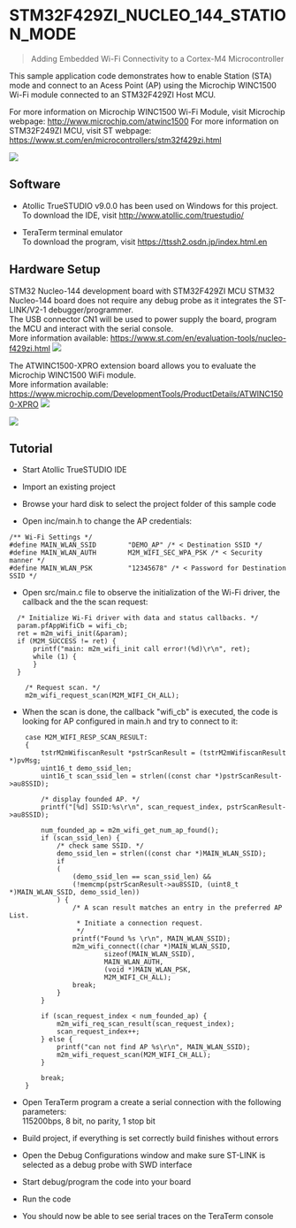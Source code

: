 # STM32F429ZI_NUCLEO_144_STATION_MODE
> Adding Embedded Wi-Fi Connectivity to a Cortex-M4 Microcontroller

This sample application code demonstrates how to enable Station (STA) mode and connect to an Acess Point (AP)
using the Microchip WINC1500 Wi-Fi module connected to an STM32F429ZI Host MCU.

For more information on Microchip WINC1500 Wi-Fi Module, visit Microchip webpage: http://www.microchip.com/atwinc1500
For more information on STM32F249ZI MCU, visit ST webpage: https://www.st.com/en/microcontrollers/stm32f429zi.html


![](Doc/Setup.png)

## Software

- Atollic TrueSTUDIO v9.0.0 has been used on Windows for this project. </br>
To download the IDE, visit http://www.atollic.com/truestudio/

- TeraTerm terminal emulator </br>
To download the program, visit https://ttssh2.osdn.jp/index.html.en


## Hardware Setup

STM32 Nucleo-144 development board with STM32F429ZI MCU
STM32 Nucleo-144 board does not require any debug probe as it integrates the ST-LINK/V2-1 debugger/programmer.</br>
The USB connector CN1 will be used to power supply the board, program the MCU and interact with the serial console.</br>
More information available:  https://www.st.com/en/evaluation-tools/nucleo-f429zi.html
![](Doc\NUCLEO-F429ZI.png)

The ATWINC1500-XPRO extension board allows you to evaluate the Microchip WINC1500 WiFi module.</br>
More information available: https://www.microchip.com/DevelopmentTools/ProductDetails/ATWINC1500-XPRO
![](Doc\WINC1500-XPRO.png)

![](Doc\WIRING.png)


## Tutorial

- Start Atollic TrueSTUDIO IDE

- Import an existing project

- Browse your hard disk to select the project folder of this sample code

- Open inc/main.h to change the AP credentials:</br>
```
/** Wi-Fi Settings */
#define MAIN_WLAN_SSID        "DEMO_AP" /* < Destination SSID */
#define MAIN_WLAN_AUTH        M2M_WIFI_SEC_WPA_PSK /* < Security manner */
#define MAIN_WLAN_PSK         "12345678" /* < Password for Destination SSID */
```
- Open src/main.c file to observe the initialization of the Wi-Fi driver, the callback and the the scan request:</br>
```
  /* Initialize Wi-Fi driver with data and status callbacks. */
  param.pfAppWifiCb = wifi_cb;
  ret = m2m_wifi_init(&param);
  if (M2M_SUCCESS != ret) {
	  printf("main: m2m_wifi_init call error!(%d)\r\n", ret);
	  while (1) {
	  }
  }
  
	/* Request scan. */
	m2m_wifi_request_scan(M2M_WIFI_CH_ALL);
```
- When the scan is done, the callback "wifi_cb" is executed, the code is looking for AP configured in main.h and try to connect to it:</br>
```
	case M2M_WIFI_RESP_SCAN_RESULT:
	{
		tstrM2mWifiscanResult *pstrScanResult = (tstrM2mWifiscanResult *)pvMsg;
		uint16_t demo_ssid_len;
		uint16_t scan_ssid_len = strlen((const char *)pstrScanResult->au8SSID);

		/* display founded AP. */
		printf("[%d] SSID:%s\r\n", scan_request_index, pstrScanResult->au8SSID);

		num_founded_ap = m2m_wifi_get_num_ap_found();
		if (scan_ssid_len) {
			/* check same SSID. */
			demo_ssid_len = strlen((const char *)MAIN_WLAN_SSID);
			if
			(
				(demo_ssid_len == scan_ssid_len) &&
				(!memcmp(pstrScanResult->au8SSID, (uint8_t *)MAIN_WLAN_SSID, demo_ssid_len))
			) {
				/* A scan result matches an entry in the preferred AP List.
				 * Initiate a connection request.
				 */
				printf("Found %s \r\n", MAIN_WLAN_SSID);
				m2m_wifi_connect((char *)MAIN_WLAN_SSID,
						sizeof(MAIN_WLAN_SSID),
						MAIN_WLAN_AUTH,
						(void *)MAIN_WLAN_PSK,
						M2M_WIFI_CH_ALL);
				break;
			}
		}

		if (scan_request_index < num_founded_ap) {
			m2m_wifi_req_scan_result(scan_request_index);
			scan_request_index++;
		} else {
			printf("can not find AP %s\r\n", MAIN_WLAN_SSID);
			m2m_wifi_request_scan(M2M_WIFI_CH_ALL);
		}

		break;
	}
```
- Open TeraTerm program a create a serial connection with the following parameters:</br>
115200bps, 8 bit, no parity, 1 stop bit

- Build project, if everything is set correctly build finishes without errors</br>

- Open the Debug Configurations window and make sure ST-LINK is selected as a debug probe with SWD interface</br>

- Start debug/program the code into your board</br>

- Run the code

- You should now be able to see serial traces on the TeraTerm console

